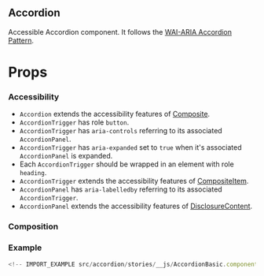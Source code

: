## Accordion

Accessible Accordion component. It follows the
[WAI-ARIA Accordion Pattern](https://www.w3.org/TR/wai-aria-practices-1.2/#accordion).

<!-- CODESANDBOX
js: src/accordion/stories/__js/AccordionBasic.component.jsx
css: src/accordion/stories/AccordionStyled.css
deps:
  - reakit
-->

# Props

<!-- INJECT_PROPS src/accordion -->

### Accessibility

- `Accordion` extends the accessibility features of
  [Composite](https://github.com/reakit/reakit/blob/master/docs/composite/#accessibility).
- `AccordionTrigger` has role `button`.
- `AccordionTrigger` has `aria-controls` referring to its associated
  `AccordionPanel`.
- `AccordionTrigger` has `aria-expanded` set to `true` when it's associated
  `AccordionPanel` is expanded.
- Each `AccordionTrigger` should be wrapped in an element with role `heading`.
- `AccordionTrigger` extends the accessibility features of
  [CompositeItem](https://github.com/reakit/reakit/blob/master/docs/composite/#accessibility).
- `AccordionPanel` has `aria-labelledby` referring to its associated
  `AccordionTrigger`.
- `AccordionPanel` extends the accessibility features of
  [DisclosureContent](https://github.com/reakit/reakit/blob/master/docs/disclosure).

### Composition

<!-- INJECT_COMPOSITION src/accordion -->

### Example

```js
<!-- IMPORT_EXAMPLE src/accordion/stories/__js/AccordionBasic.component.jsx -->
```
